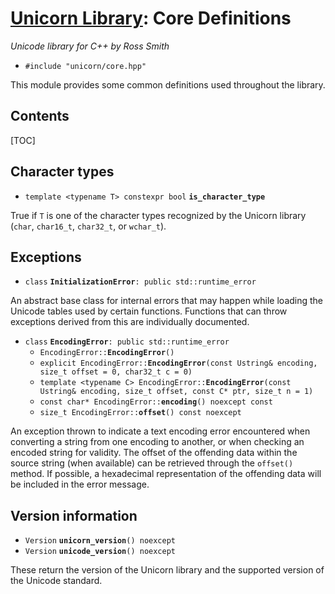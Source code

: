 # [Unicorn Library](index.html): Core Definitions #

_Unicode library for C++ by Ross Smith_

* `#include "unicorn/core.hpp"`

This module provides some common definitions used throughout the library.

## Contents ##

[TOC]

## Character types ##

* `template <typename T> constexpr bool` **`is_character_type`**

True if `T` is one of the character types recognized by the Unicorn library
(`char`, `char16_t`, `char32_t`, or `wchar_t`).

## Exceptions ##

* `class` **`InitializationError`**`: public std::runtime_error`

An abstract base class for internal errors that may happen while loading the
Unicode tables used by certain functions. Functions that can throw exceptions
derived from this are individually documented.

* `class` **`EncodingError`**`: public std::runtime_error`
    * `EncodingError::`**`EncodingError`**`()`
    * `explicit EncodingError::`**`EncodingError`**`(const Ustring& encoding, size_t offset = 0, char32_t c = 0)`
    * `template <typename C> EncodingError::`**`EncodingError`**`(const Ustring& encoding, size_t offset, const C* ptr, size_t n = 1)`
    * `const char* EncodingError::`**`encoding`**`() noexcept const`
    * `size_t EncodingError::`**`offset`**`() const noexcept`

An exception thrown to indicate a text encoding error encountered when
converting a string from one encoding to another, or when checking an encoded
string for validity. The offset of the offending data within the source string
(when available) can be retrieved through the `offset()` method. If possible,
a hexadecimal representation of the offending data will be included in the
error message.

## Version information ##

* `Version` **`unicorn_version`**`() noexcept`
* `Version` **`unicode_version`**`() noexcept`

These return the version of the Unicorn library and the supported version of
the Unicode standard.
